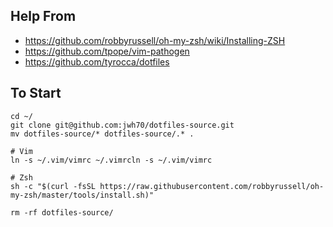 ## Help From
- https://github.com/robbyrussell/oh-my-zsh/wiki/Installing-ZSH
- https://github.com/tpope/vim-pathogen
- https://github.com/tyrocca/dotfiles

## To Start
```
cd ~/ 
git clone git@github.com:jwh70/dotfiles-source.git
mv dotfiles-source/* dotfiles-source/.* .

# Vim
ln -s ~/.vim/vimrc ~/.vimrcln -s ~/.vim/vimrc

# Zsh
sh -c "$(curl -fsSL https://raw.githubusercontent.com/robbyrussell/oh-my-zsh/master/tools/install.sh)"

rm -rf dotfiles-source/
```
